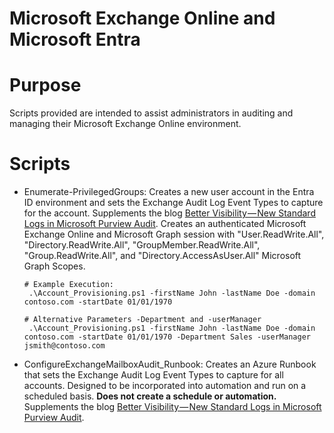 # Microsoft Exchange Online and Microsoft Entra

# Purpose
Scripts provided are intended to assist administrators in auditing and managing their Microsoft Exchange Online environment.


# Scripts
- Enumerate-PrivilegedGroups: Creates a new user account in the Entra ID environment and sets the Exchange Audit Log Event Types to capture for the account. Supplements the blog [Better Visibility — New Standard Logs in Microsoft Purview Audit](https://blog.soteria.io/better-visibility-new-standard-logs-in-microsoft-purview-audit-16ec7d000bab). Creates an authenticated Microsoft Exchange Online and Microsoft Graph session with "User.ReadWrite.All", "Directory.ReadWrite.All", "GroupMember.ReadWrite.All", "Group.ReadWrite.All", and "Directory.AccessAsUser.All" Microsoft Graph Scopes.

   ```
  # Example Execution:
    .\Account_Provisioning.ps1 -firstName John -lastName Doe -domain contoso.com -startDate 01/01/1970

  # Alternative Parameters -Department and -userManager
    .\Account_Provisioning.ps1 -firstName John -lastName Doe -domain contoso.com -startDate 01/01/1970 -Department Sales -userManager jsmith@contoso.com
   ```
- ConfigureExchangeMailboxAudit_Runbook: Creates an Azure Runbook that sets the Exchange Audit Log Event Types to capture for all accounts. Designed to be incorporated into automation and run on a scheduled basis. __Does not create a schedule or automation.__ Supplements the blog [Better Visibility — New Standard Logs in Microsoft Purview Audit](https://blog.soteria.io/better-visibility-new-standard-logs-in-microsoft-purview-audit-16ec7d000bab).
